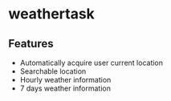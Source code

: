 # weathertask

## Features
- Automatically acquire user current location
- Searchable location
- Hourly weather information
- 7 days weather information 
